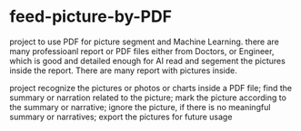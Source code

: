 # feed-picture-by-PDF
project to use PDF for picture segment and Machine Learning.
there are many professioanl report or PDF files either from Doctors, or Engineer, which is good and detailed enough for AI read and segement the pictures inside the report. There are many report with pictures inside. 

project
recognize the pictures or photos or charts inside a PDF file;
find the summary or narration related to the picture;
mark the picture according to the summary or narrative;
ignore the picture, if there is no meaningful summary or narratives;
export the pictures for future usage

